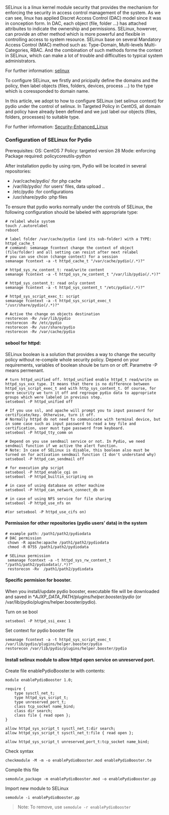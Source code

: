 SELinux is a linux kernel module security that provides the mechanism for enforcing the security in access control management of the system. As we can see, linux has applied Discret Access Control (DAC) model since it was in conception form. In DAC, each object (file, folder …) has attached attribuites to indicate the ownership and permissions. SELinux, howerver, can provide an other method which is more powerful and flexible in controlling access to system resource. SELinux base on several Mandatory Access Control (MAC) method such as: Type-Domain, Multi-levels Multi-Categories, RBAC. And the combination of such methods forme the context in SELinux, which can make a lot of trouble and difficulties to typical system administrators.

For further information: [selinux](https://www.ibm.com/developerworks/library/l-selinux/)

To configure SELinux, we firstly and pricipally define the domains and the policy, then label objects (files, folders, devices, process …) to the type which is coressponded to domain name.

In this article, we adopt to how to configure SELinux (set selinux context) for pydio under the control of selinux. In Targeted Policy in CentOS, all domain and policy have already been defined and we just label our objects (files, folders, processes) to suitable type.

For further information: [Security-Enhanced_Linux](https://access.redhat.com/site/documentation/en-US/Red_Hat_Enterprise_Linux/6/html/Security-Enhanced_Linux/index.html)

### Configuration of SELinux for Pydio
Prerequisites:
OS: CentOS 7
Policy: targeted version 28
Mode: enforcing
Package required: policycoreutils-python

After installation pydio by using rpm, Pydio will be located in several repositories:

+ /var/cache/pydio/ :for php cache
+ /var/lib/pydio/ :for users’ files, data upload ..
+ /etc/pydio :for configurations
+ /usr/share/pydio :php files

To ensure that pydio works normally under the controls of SELinux, the following configuration should be labeled with appropriate type:

    # relabel whole system
    touch /.autorelabel
    reboot

    # label folder /var/cache/pydio (and its sub-folder) with a TYPE: httpd_cache_t
    # command: semanage fcontext change the context of object (file/folder) and all setting can resist after next relabel
    # you can use chcon (change context) for a session
    semanage fcontext -a -t httpd_cache_t "/var/cache/pydio(/.*)?" 

    # httpd_sys_rw_content_t: read/write content
    semanage fcontext -a -t httpd_sys_rw_content_t "/var/lib/pydio(/.*)?" 

    # httpd_sys_content_t: read only content
    semanage fcontext -a -t httpd_sys_content_t "/etc/pydio(/.*)?"

    # httpd_sys_script_exec_t: script 
    semanage fcontext -a -t httpd_sys_script_exec_t "/usr/share/pydio(/.*)?" 

    # Active the change on objects destination
    restorecon -Rv /var/lib/pydio
    restorecon -Rv /etc/pydio
    restorecon -Rv /usr/share/pydio
    restorecon -Rv /var/cache/pydio

#### sebool for httpd: 

SELinux boolean is a solution that provides a way to change the security policy without re-compile whole security policy. Depend on your requirements, variables of boolean shoule be turn on or off. Parametre -P means permenant.

    # turn httpd_unified off. httpd_unified enable httpd_t read/write on httpd_sys_xxx type. It means that there is no difference between httpd_sys_script_exec_t and with http_sys_content_t. Of course, for more security we turn it off and regroupe pydio data to appropriate groups which were labeled in previous step.
    setsebool -P httpd_unified off

    # If you use ssl, and apache will prompt you to input password for certificate/key. Otherwise, turn it off.
    # Normally httpd do not need to communicate with terminal device, but in some case such as input password to read a key file and certification, user must type password from keyboard.
    setsebool -P httpd_tty_comm on 

    # Depend on you use sendmail service or not. In Pydio, we need sendmail function if we active the alert function. 
    # Note: In case of SELinux is disable, this boolean also must be turned on for activation sendmail function (I don't understand why)
    setsebool -P httpd_can_sendmail off 

    # for execution php script
    setsebool -P httpd_enable_cgi on  
    setsebool -P httpd_builtin_scripting on

    # in case of using database on other machine
    setsebool -P httpd_can_network_connect_db on

    # in case of using NFS service for file sharing
    setsebool -P httpd_use_nfs on

    #(or setsebool -P httpd_use_cifs on)

#### Permission for other repositories (pydio users’ data) in the system

    # example path: /path1/path2/pydiodata
    # DAC permission
     chown -R apache:apache /path1/path2/pydiodata
     chmod -R 0755 /path1/path2/pydiodata

    # SELinux permission
     semanage fcontext -a -t httpd_sys_rw_content_t "/path1/path2/pydiodata(/.*)?" 
     restorecon -Rv  /path1/path2/pydiodata
     
#### Specific permision for booster.

When you install/update pydio booster, executable file will be downloaded and saved in **AJXP_DATA_PATH/plugins/helper.booster/pydio* (or /var/lib/pydio/plugins/helper.booster/pydio).

Turn on se bool

    setsebool -P httpd_ssi_exec 1

Set context for pydio booster file

    semanage fcontext -a -t httpd_sys_script_exec_t /var/lib/pydio/plugins/helper.booster/pydio
    restorecon /var/lib/pydio/plugins/helper.booster/pydio
    
#### Install selinux module to allow httpd open service on unreserved port.

Create file enablePydioBooster.te with contents:

    module enablePydioBooster 1.0;

    require {
    	type sysctl_net_t;
    	type httpd_sys_script_t;
    	type unreserved_port_t;
    	class tcp_socket name_bind;
    	class dir search;
    	class file { read open };
    }

    allow httpd_sys_script_t sysctl_net_t:dir search;
    allow httpd_sys_script_t sysctl_net_t:file { read open };

    allow httpd_sys_script_t unreserved_port_t:tcp_socket name_bind;
    
Check syntax 
    
    checkmodule -M -m -o enablePydioBooster.mod enablePydioBooster.te
    
Compile this file

    semodule_package -m enablePydioBooster.mod -o enablePydioBooster.pp

Import new module to SELinux

    semodule -i enablePydioBooster.pp
    
> Note: To remove, use `semodule -r enablePydioBooster`
